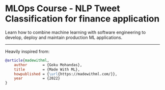 # MLOps Course - NLP Tweet Classification for finance application

Learn how to combine machine learning with software engineering to develop, deploy and maintain production ML applications.


<hr>
<!-- Citation -->
Heavily inspired from:

```bibtex
@article{madewithml,
    author       = {Goku Mohandas},
    title        = {Made With ML},
    howpublished = {\url{https://madewithml.com/}},
    year         = {2022}
}
```
